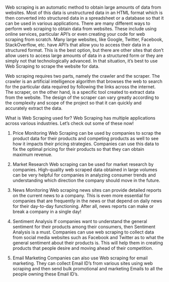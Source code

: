 Web scraping is an automatic method to obtain large amounts of data from websites. Most of this data is unstructured data in an HTML format which is then converted into structured data in a spreadsheet or a database so that it can be used in various applications. There are many different ways to perform web scraping to obtain data from websites. These include using online services, particular API’s or even creating your code for web scraping from scratch. Many large websites, like Google, Twitter, Facebook, StackOverflow, etc. have API’s that allow you to access their data in a structured format. This is the best option, but there are other sites that don’t allow users to access large amounts of data in a structured form or they are simply not that technologically advanced. In that situation, it’s best to use Web Scraping to scrape the website for data.


Web scraping requires two parts, namely the crawler and the scraper. The crawler is an artificial intelligence algorithm that browses the web to search for the particular data required by following the links across the internet. The scraper, on the other hand, is a specific tool created to extract data from the website. The design of the scraper can vary greatly according to the complexity and scope of the project so that it can quickly and accurately extract the data.


What is Web Scraping used for?
Web Scraping has multiple applications across various industries. Let’s check out some of these now!

1. Price Monitoring
Web Scraping can be used by companies to scrap the product data for their products and competing products as well to see how it impacts their pricing strategies. Companies can use this data to fix the optimal pricing for their products so that they can obtain maximum revenue.

2. Market Research
Web scraping can be used for market research by companies. High-quality web scraped data obtained in large volumes can be very helpful for companies in analyzing consumer trends and understanding which direction the company should move in the future. 

3. News Monitoring
Web scraping news sites can provide detailed reports on the current news to a company. This is even more essential for companies that are frequently in the news or that depend on daily news for their day-to-day functioning. After all, news reports can make or break a company in a single day!

4. Sentiment Analysis
If companies want to understand the general sentiment for their products among their consumers, then Sentiment Analysis is a must. Companies can use web scraping to collect data from social media websites such as Facebook and Twitter as to what the general sentiment about their products is. This will help them in creating products that people desire and moving ahead of their competition.

5. Email Marketing
Companies can also use Web scraping for email marketing. They can collect Email ID’s from various sites using web scraping and then send bulk promotional and marketing Emails to all the people owning these Email ID’s.
